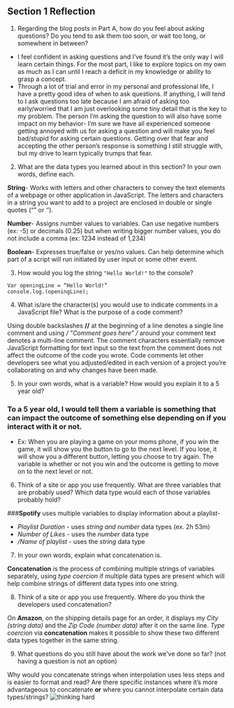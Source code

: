 ## Section 1 Reflection

1. Regarding the blog posts in Part A, how do you feel about asking questions? Do you tend to ask them too soon, or wait too long, or somewhere in between?

  * I feel confident in asking questions and I’ve found it’s the only way I will learn certain things. For the most part, I like to explore topics on my own as much as I can until I reach a deficit in my knowledge or ability to grasp a concept.
  * Through a lot of trial and error in my personal and professional life, I have a pretty good idea of when to ask questions. If anything, I will tend to I ask questions too late because I am afraid of asking too early/worried that I am just overlooking some tiny detail that is the key to my problem. The person I’m asking the question to will also have some impact on my behavior- I’m sure we have all experienced someone getting annoyed with us for asking a question and will make you feel bad/stupid for asking certain questions. Getting over that fear and accepting the other person’s response is something I still struggle with, but my drive to learn typically trumps that fear.

2. What are the data types you learned about in this section? In your own words, define each.

**String**- Works with letters and other characters to convey the text elements of a webpage or other application in JavaScript. The letters and characters in a string you want to add to a project are enclosed in double or single quotes (“” or ‘’).

**Number**- Assigns number values to variables. Can use negative numbers (ex: -5) or decimals (0.25) but when writing bigger number values, you do not include a comma (ex: 1234 instead of 1,234)

**Boolean**- Expresses true/false or yes/no values. Can help determine which part of a script will run initiated by user input or some other event.


3. How would you log the string `"Hello World!"` to the console?

```
Var openingLine = “Hello World!”
console.log.(openingLine);
```


4. What is/are the character(s) you would use to indicate comments in a JavaScript file? What is the purpose of a code comment?

  Using double backslashes **//** at the beginning of a line denotes a single line comment and using **/* "Comment goes here" */** around your comment text denotes a multi-line comment. The comment characters essentially remove JavaScript formatting for text input so the text from the comment does not affect the outcome of the code you wrote. Code comments let other developers see what you adjusted/edited in each version of a project you’re collaborating on and why changes have been made.

5. In your own words, what is a variable? How would you explain it to a 5 year old?

### To a 5 year old, I would tell them a variable is something that can impact the outcome of something else depending on if you interact with it or not.
  * Ex: When you are playing a game on your moms phone, if you win the game, it will show you the button to go to the next level. If you lose, it will show you a different button, letting you choose to try again. The variable is whether or not you win and the outcome is getting to move on to the next level or not.


6. Think of a site or app you use frequently. What are three variables that are probably used? Which data type would each of those variables probably hold?

###**Spotify** uses multiple variables to display information about a playlist-
  * *Playlist Duration* - uses *string and number* data types (ex. 2h 53m)
  * *Number of Likes* - uses the *number* data type
  * */Name of playlist* - uses the *string* data type

7. In your own words, explain what concatenation is.

**Concatenation** is the process of combining multiple strings of variables separately, using *type coercion* if multiple data types are present which will help combine strings of different data types into one string.

8. Think of a site or app you use frequently. Where do you think the developers used concatenation?

On **Amazon**, on the shipping details page for an order, it displays my *City (string data)* and the *Zip Code (number data)* after it on the same line. *Type coercion* via **concatenation** makes it possible to show these two different data types together in the same string.

9. What questions do you still have about the work we've done so far? (not having a question is not an option)

Why would you concatenate strings when interpolation uses less steps and is easier to format and read? Are there specific instances where it’s more advantageous to concatenate **or** where you cannot interpolate certain data types/strings?
![thinking hard](https://www.dictionary.com/e/wp-content/uploads/2018/03/Thinking_Face_Emoji-Emoji-Island.png "Pontificating")
